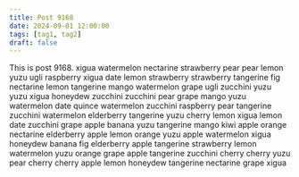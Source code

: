```yaml
---
title: Post 9168
date: 2024-09-01 12:00:00
tags: [tag1, tag2]
draft: false
---
```

This is post 9168.
xigua
watermelon
nectarine
strawberry
pear
pear
lemon
yuzu
ugli
raspberry
xigua
date
lemon
strawberry
strawberry
tangerine
fig
nectarine
lemon
tangerine
mango
watermelon
grape
ugli
zucchini
yuzu
yuzu
xigua
honeydew
zucchini
zucchini
pear
grape
mango
yuzu
watermelon
date
quince
watermelon
zucchini
raspberry
pear
tangerine
zucchini
watermelon
elderberry
tangerine
yuzu
cherry
lemon
xigua
lemon
date
zucchini
grape
apple
banana
yuzu
tangerine
mango
kiwi
apple
orange
nectarine
elderberry
apple
lemon
orange
yuzu
apple
watermelon
xigua
honeydew
banana
fig
elderberry
apple
tangerine
strawberry
lemon
watermelon
yuzu
orange
grape
apple
tangerine
zucchini
cherry
cherry
yuzu
pear
cherry
cherry
apple
lemon
honeydew
tangerine
nectarine
grape
xigua
